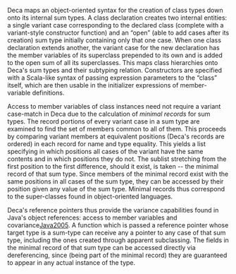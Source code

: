 Deca maps an object-oriented syntax for the creation of class types down onto its internal sum types. A class declaration creates two internal entities: a single variant case corresponding to the declared class (complete with a variant-style constructor function) and an “open” (able to add cases after its creation) sum type initially containing only that one case. When one class declaration extends another, the variant case for the new declaration has the member variables of its superclass prepended to its own and is added to the open sum of all its superclasses. This maps class hierarchies onto Deca's sum types and their subtyping relation. Constructors are specified with a Scala-like syntax of passing expression parameters to the “class” itself, which are then usable in the initializer expressions of member-variable definitions.

Access to member variables of class instances need not require a variant case-match in Deca due to the calculation of _minimal records_ for sum types. The record portions of every variant case in a sum type are examined to find the set of members common to all of them. This proceeds by comparing variant members at equivalent positions (Deca's records are ordered) in each record for name and type equality. This yields a list specifying in which positions all cases of the variant have the same contents and in which positions they do not. The sublist stretching from the first position to the first difference, should it exist, is taken -- the minimal record of that sum type. Since members of the minimal record exist with the same positions in all cases of the sum type, they can be accessed by their position given any value of the sum type. Minimal records thus correspond to the super-classes found in object-oriented languages.

Deca's reference pointers thus provide the variance capabilities found in Java's object references: access to member variables and covariance[Java2005](Java2005.md). A function which is passed a reference pointer whose target type is a sum-type can receive any a pointer to any case of that sum type, including the ones created through apparent subclassing. The fields in the minimal record of that sum type can be accessed directly via dereferencing, since (being part of the minimal record) they are guaranteed to appear in any actual instance of the type.